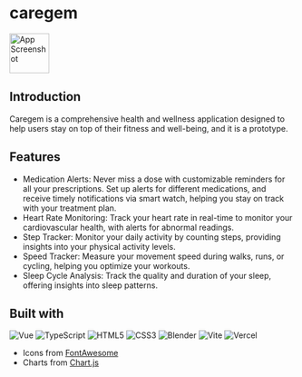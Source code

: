 # caregem
<a href="https://caregem.vercel.app/">
<img src="public/favicon.ico" alt="App Screenshot" width="70"/><br>
</a> 

## Introduction
Caregem is a comprehensive health and wellness application designed to help users stay on top of their fitness and well-being, and it is a prototype.

## Features
* Medication Alerts: Never miss a dose with customizable reminders for all your prescriptions. Set up alerts for different medications, and receive timely notifications via smart watch, helping you stay on track with your treatment plan.
* Heart Rate Monitoring: Track your heart rate in real-time to monitor your cardiovascular health, with alerts for abnormal readings.
* Step Tracker: Monitor your daily activity by counting steps, providing insights into your physical activity levels.
* Speed Tracker: Measure your movement speed during walks, runs, or cycling, helping you optimize your workouts.
* Sleep Cycle Analysis: Track the quality and duration of your sleep, offering insights into sleep patterns.

## Built with
![Vue](https://img.shields.io/badge/Vue3-4FC08D?style=for-the-badge&logo=vue.js&logoColor=white)
![TypeScript](https://img.shields.io/badge/TypeScript-3178C6?style=for-the-badge&logo=typescript&logoColor=white)
![HTML5](https://img.shields.io/badge/HTML5-E34F26?style=for-the-badge&logo=html5&logoColor=white)
![CSS3](https://img.shields.io/badge/CSS3-1572B6?style=for-the-badge&logo=css&logoColor=white)
![Blender](https://img.shields.io/badge/Blender-%23F58500?style=for-the-badge&logo=blender&logoColor=white)
![Vite](https://img.shields.io/badge/Vite-646CFF?style=for-the-badge&logo=vite&logoColor=white)
![Vercel](https://img.shields.io/badge/Vercel-000000?style=for-the-badge&logo=vercel&logoColor=white)
* Icons from [FontAwesome](https://fontawesome.com/)
* Charts from [Chart.js](https://www.chartjs.org/docs/latest/)